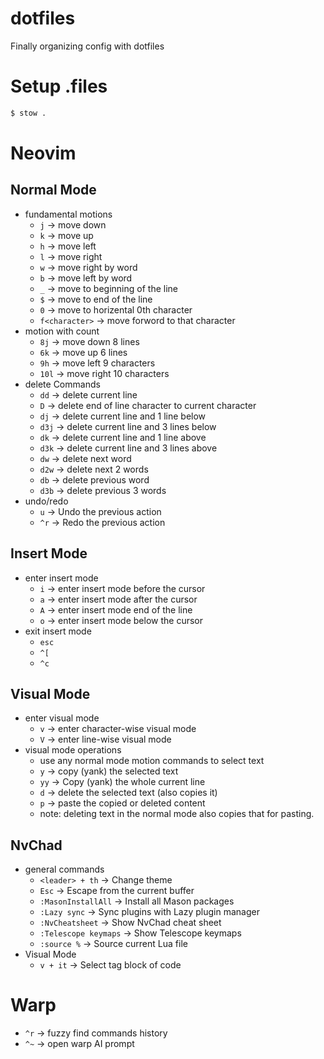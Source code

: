 # dotfiles

Finally organizing config with dotfiles

# Setup .files

```sh
$ stow .
```

# Neovim

## Normal Mode

- fundamental motions
    - `j` -> move down
    - `k` -> move up
    - `h` -> move left
    - `l` -> move right
    - `w` -> move right by word
    - `b` -> move left by word
    - `_` -> move to beginning of the line
    - `$` -> move to end of the line
    - `0` -> move to horizental 0th character
    - `f<character>` -> move forword to that character
- motion with count
    - `8j` -> move down 8 lines
    - `6k` -> move up 6 lines
    - `9h` -> move left 9 characters
    - `10l` -> move right 10 characters
- delete Commands
    - `dd` -> delete current line
    - `D` -> delete end of line character to current character 
    - `dj` -> delete current line and 1 line below
    - `d3j` -> delete current line and 3 lines below
    - `dk` -> delete current line and 1 line above
    - `d3k` -> delete current line and 3 lines above
    - `dw` -> delete next word
    - `d2w` -> delete next 2 words
    - `db` -> delete previous word
    - `d3b` -> delete previous 3 words
- undo/redo
    - `u` -> Undo the previous action
    - `^r` -> Redo the previous action

## Insert Mode

- enter insert mode
    - `i` -> enter insert mode before the cursor
    - `a` -> enter insert mode after the cursor
    - `A` -> enter insert mode end of the line
    - `o` -> enter insert mode below the cursor
- exit insert mode
    - `esc`
    - `^[`
    - `^c`

## Visual Mode

- enter visual mode
    - `v` -> enter character-wise visual mode
    - `V` -> enter line-wise visual mode
- visual mode operations
    - use any normal mode motion commands to select text
    - `y` -> copy (yank) the selected text
    - `yy` -> Copy (yank) the whole current line
    - `d` -> delete the selected text (also copies it)
    - `p` -> paste the copied or deleted content
    - note: deleting text in the normal mode also copies that for pasting.

## NvChad

- general commands
    - `<leader> + th` -> Change theme
    - `Esc` -> Escape from the current buffer
    - `:MasonInstallAll` -> Install all Mason packages
    - `:Lazy sync` -> Sync plugins with Lazy plugin manager
    - `:NvCheatsheet` -> Show NvChad cheat sheet
    - `:Telescope keymaps` -> Show Telescope keymaps
    - `:source %` -> Source current Lua file
- Visual Mode
    - `v + it` -> Select tag block of code

# Warp

- `^r` -> fuzzy find commands history
- `^~` -> open warp AI prompt

